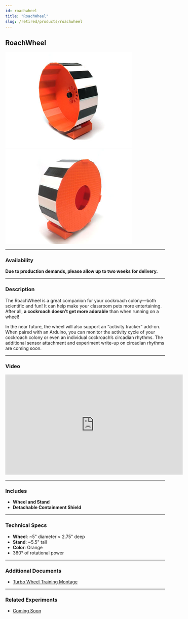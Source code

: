 ```yaml
---
id: roachwheel
title: "RoachWheel"
slug: /retired/products/roachwheel
---
```


## RoachWheel

![Cockroach Turbo Wheel](./img/roachwheel_2016_product.jpg)  
![Backside of Roach Wheel](./img/roachwheel_2016_whatsinthebox.jpg)

---
  
### Availability

**Due to production demands, please allow up to two weeks for delivery.**

---

### Description

The RoachWheel is a great companion for your cockroach colony—both scientific
and fun! It can help make your classroom pets more entertaining. After all,
**a cockroach doesn’t get more adorable** than when running on a wheel!

In the near future, the wheel will also support an “activity tracker” add-on.
When paired with an Arduino, you can monitor the activity cycle of your
cockroach colony or even an individual cockroach’s circadian rhythms. The
additional sensor attachment and experiment write-up on circadian rhythms are
coming soon.

---

### Video

<iframe width="560" height="315" 
  src="https://www.youtube.com/embed/Dhq6hZhzFq8" 
  frameborder="0" allowfullscreen>
</iframe>

---

### Includes

- **Wheel and Stand**
- **Detachable Containment Shield**

---

### Technical Specs

- **Wheel**: ~5" diameter × 2.75" deep  
- **Stand**: ~5.5" tall  
- **Color**: Orange  
- 360° of rotational power

---

### Additional Documents

- [Turbo Wheel Training Montage](https://www.youtube.com/watch?v=Dhq6hZhzFq8&feature=youtu.be)

---

### Related Experiments

- [Coming Soon](#)
